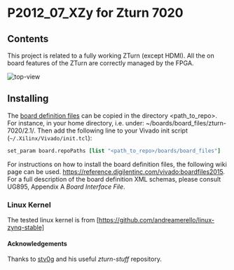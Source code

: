# P2012_07_XZy for Zturn 7020

## Contents
This project is related to a fully working ZTurn (except HDMI). All the on board features of the ZTurn are correctly managed by the FPGA.

![top-view](http://www.myirtech.com/attached/image/20150129/zturnboard-interface.jpg)

## Installing
The [board definition files] can be copied in the directory <path_to_repo>. For instance, in your home directory, i.e. under: ~/boards/board_files/zturn-7020/2.1/. Then add the following line to your Vivado init script (`~/.Xilinx/Vivado/init.tcl`):
```tcl
set_param board.repoPaths [list "<path_to_repo>/boards/board_files"]
```
For instructions on how to install the board definition files, the following wiki page can be used.
https://reference.digilentinc.com/vivado:boardfiles2015. For a full description of the board definition XML schemas, please consult UG895, Appendix A *Board Interface File*.

### Linux Kernel
The tested linux kernel is from [https://github.com/andreamerello/linux-zynq-stable]

#### Acknowledgements
Thanks to [stv0g] and his useful *zturn-stuff* repository.

[board definition files]: https://github.com/francescodiotalevi/projects/tree/master/P2012_07_XZy/zturn/boards/board_files/zturn-7020/2.1
[https://github.com/andreamerello/linux-zynq-stable]: <https://github.com/andreamerello/linux-zynq-stable/tree/linux-4.1.13-zynq>
[stv0g]: <https://github.com/stv0g>



